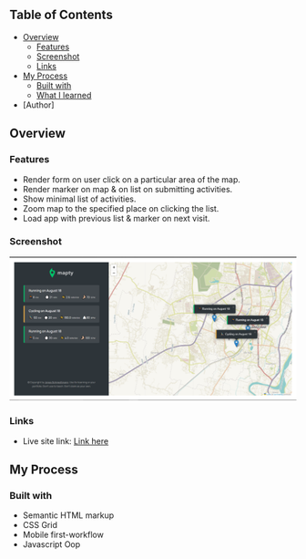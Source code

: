 ## Table of Contents

- [Overview](#overview)
  - [Features](#features)
  - [Screenshot](#screenshot)
  - [Links](#links)
- [My Process](#my-process)
  - [Built with](#built-with)
  - [What I learned](#what-i-learned)
- [Author]

## Overview

### Features
  -   Render form on user click on a particular area of the map.
  -   Render marker on map & on list on submitting activities.
  -   Show minimal list of activities.
  -   Zoom map to the specified place on clicking the list.
  -   Load app with previous list & marker on next visit.
  
 ### Screenshot
 
 ![](./assets/mapty.png)
 
 ### Links
 
 -  Live site link: [Link here](https://maptyyapp.netlify.app/)
 
 ## My Process
 
 ### Built with
 
 -  Semantic HTML markup
 -  CSS Grid
 -  Mobile first-workflow
 -  Javascript Oop
